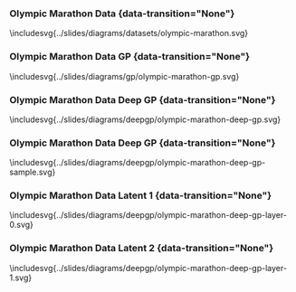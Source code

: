 
### Olympic Marathon Data {data-transition="None"}

\includesvg{../slides/diagrams/datasets/olympic-marathon.svg}

### Olympic Marathon Data GP {data-transition="None"}

\includesvg{../slides/diagrams/gp/olympic-marathon-gp.svg}

### Olympic Marathon Data Deep GP {data-transition="None"}

\includesvg{../slides/diagrams/deepgp/olympic-marathon-deep-gp.svg}

### Olympic Marathon Data Deep GP {data-transition="None"}

\includesvg{../slides/diagrams/deepgp/olympic-marathon-deep-gp-sample.svg}

### Olympic Marathon Data Latent 1 {data-transition="None"}

\includesvg{../slides/diagrams/deepgp/olympic-marathon-deep-gp-layer-0.svg}

### Olympic Marathon Data Latent 2 {data-transition="None"}

\includesvg{../slides/diagrams/deepgp/olympic-marathon-deep-gp-layer-1.svg}

